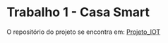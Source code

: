 # Trabalho 1 - Casa Smart
O repositório do projeto se encontra em:
[Projeto_IOT](https://github.com/GUI-FERREIRA/Projetos_SEMB/tree/main/Projeto_IOT)
